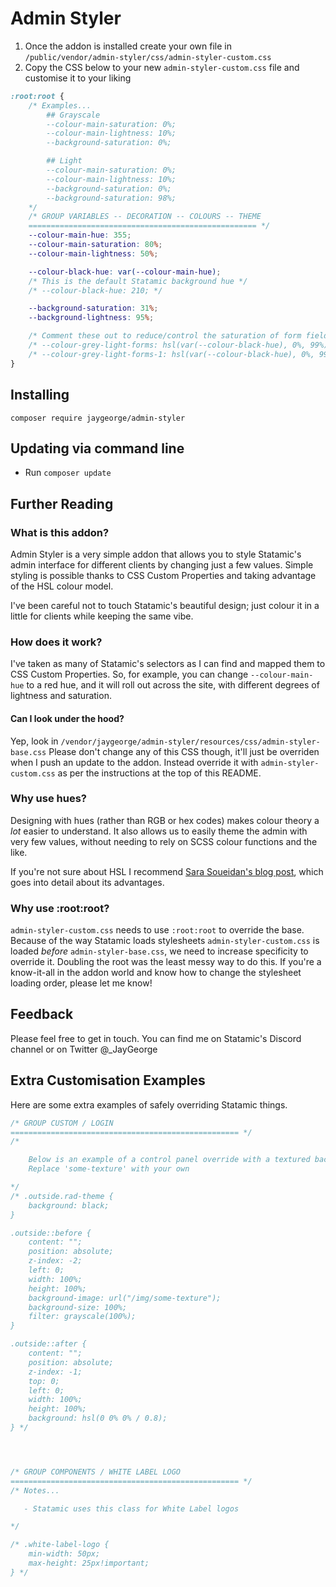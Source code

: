 # Admin Styler

1. Once the addon is installed create your own file in `/public/vendor/admin-styler/css/admin-styler-custom.css`
2. Copy the CSS below to your new `admin-styler-custom.css` file and customise it to your liking

```css
:root:root {
    /* Examples...
        ## Grayscale
        --colour-main-saturation: 0%;
        --colour-main-lightness: 10%;
        --background-saturation: 0%;

        ## Light
        --colour-main-saturation: 0%;
        --colour-main-lightness: 10%;
        --background-saturation: 0%;
        --background-saturation: 98%;
    */
    /* GROUP VARIABLES -- DECORATION -- COLOURS -- THEME
    =================================================== */
    --colour-main-hue: 355;
    --colour-main-saturation: 80%;
    --colour-main-lightness: 50%;

    --colour-black-hue: var(--colour-main-hue);
    /* This is the default Statamic background hue */
    /* --colour-black-hue: 210; */

    --background-saturation: 31%;
    --background-lightness: 95%;

    /* Comment these out to reduce/control the saturation of form field backgrounds */
    /* --colour-grey-light-forms: hsl(var(--colour-black-hue), 0%, 99%); */
    /* --colour-grey-light-forms-1: hsl(var(--colour-black-hue), 0%, 99%); */
}
```

## Installing

`composer require jaygeorge/admin-styler`

## Updating via command line

- Run `composer update`

## Further Reading

### What is this addon?

Admin Styler is a very simple addon that allows you to style Statamic's admin interface for different clients by changing just a few values. Simple styling is possible thanks to CSS Custom Properties and taking advantage of the HSL colour model.

I've been careful not to touch Statamic's beautiful design; just colour it in a little for clients while keeping the same vibe.

### How does it work?

I've taken as many of Statamic's selectors as I can find and mapped them to CSS Custom Properties. So, for example, you can change `--colour-main-hue` to a red hue, and it will roll out across the site, with different degrees of lightness and saturation.

#### Can I look under the hood?

Yep, look in `/vendor/jaygeorge/admin-styler/resources/css/admin-styler-base.css`
Please don't change any of this CSS though, it'll just be overriden when I push an update to the addon. Instead override it with `admin-styler-custom.css` as per the instructions at the top of this README.

### Why use hues?

Designing with hues (rather than RGB or hex codes) makes colour theory a _lot_ easier to understand. It also allows us to easily theme the admin with very few values, without needing to rely on SCSS colour functions and the like.

If you're not sure about HSL I recommend [Sara Soueidan's blog post](https://www.sarasoueidan.com/blog/hex-rgb-to-hsl/), which goes into detail about its advantages.

### Why use :root:root?

`admin-styler-custom.css` needs to use `:root:root` to override the base. Because of the way Statamic loads stylesheets `admin-styler-custom.css` is loaded _before_ `admin-styler-base.css`, we need to increase specificity to override it. Doubling the root was the least messy way to do this. If you're a know-it-all in the addon world and know how to change the stylesheet loading order, please let me know!

## Feedback

Please feel free to get in touch. You can find me on Statamic's Discord channel or on Twitter @_JayGeorge

## Extra Customisation Examples

Here are some extra examples of safely overriding Statamic things.

```css
/* GROUP CUSTOM / LOGIN
=================================================== */
/* 

    Below is an example of a control panel override with a textured background
    Replace 'some-texture' with your own

*/
/* .outside.rad-theme {
    background: black;
}

.outside::before {
    content: "";
    position: absolute;
    z-index: -2;
    left: 0;
    width: 100%;
    height: 100%;
    background-image: url("/img/some-texture");
    background-size: 100%;
    filter: grayscale(100%);
}

.outside::after {
    content: "";
    position: absolute;
    z-index: -1;
    top: 0;
    left: 0;
    width: 100%;
    height: 100%;
    background: hsl(0 0% 0% / 0.8);
} */




/* GROUP COMPONENTS / WHITE LABEL LOGO
=================================================== */
/* Notes...

   - Statamic uses this class for White Label logos

*/

/* .white-label-logo {
    min-width: 50px;
    max-height: 25px!important;
} */
```
